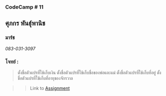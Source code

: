 ### CodeCamp # 11  

## **ศุภกร พันธุ์พานิช**  
### มาร์ช
*083-031-3097*  

### โจทย์ : 
>ตั้งชื่อตัวแปรที่ใช้เก็บเงิน
>ตั้งชื่อตัวแปรที่ใช้เก็บชื่อของพ่อและแม่
>ตั้งชื่อตัวแปรที่ใช้เก็บที่อยู่
>ตั้งชื่อตัวแปรที่ใช้เก็บที่อายุของจักรวาล

>> Link to [Assignment](https://github.com/machhhhhhh/Homework_Codecamp_10/blob/master/Basic_Javascript/Lab/Lab02/Lab02.html)